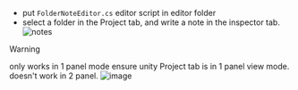 - put `FolderNoteEditor.cs` editor script in editor folder
- select a folder in the Project tab, and write a note in the inspector tab.  
![notes](https://github.com/user-attachments/assets/8cdacee6-b105-4f24-bd0b-7d21048ee7ba)

> [!warning]
> only works in 1 panel mode
> ensure unity Project tab is in 1 panel view mode. doesn't work in 2 panel.
> ![image](https://github.com/user-attachments/assets/6bec06f7-fbe3-49a7-a756-be7000eb2337)
